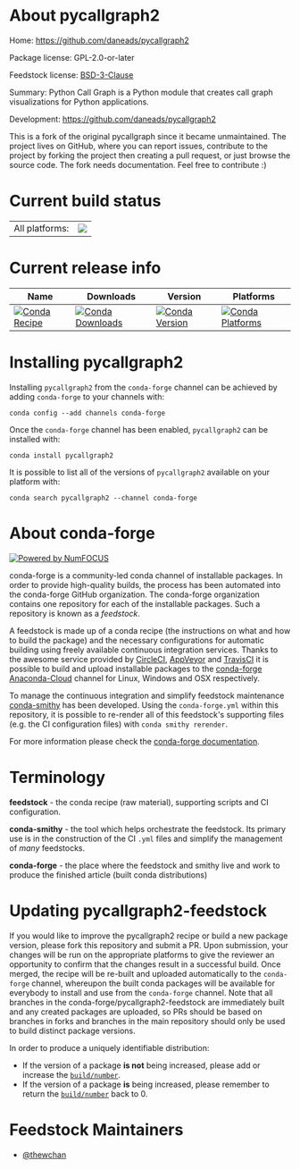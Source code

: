 About pycallgraph2
==================

Home: https://github.com/daneads/pycallgraph2

Package license: GPL-2.0-or-later

Feedstock license: [BSD-3-Clause](https://github.com/conda-forge/pycallgraph2-feedstock/blob/master/LICENSE.txt)

Summary: Python Call Graph is a Python module that creates call graph visualizations for Python applications.

Development: https://github.com/daneads/pycallgraph2

This is a fork of the original pycallgraph since it became unmaintained.
The project lives on GitHub, where you can report issues, contribute to the project by forking the project then creating a pull request, or just browse the source code.
The fork needs documentation. Feel free to contribute :)


Current build status
====================


<table><tr><td>All platforms:</td>
    <td>
      <a href="https://dev.azure.com/conda-forge/feedstock-builds/_build/latest?definitionId=12167&branchName=master">
        <img src="https://dev.azure.com/conda-forge/feedstock-builds/_apis/build/status/pycallgraph2-feedstock?branchName=master">
      </a>
    </td>
  </tr>
</table>

Current release info
====================

| Name | Downloads | Version | Platforms |
| --- | --- | --- | --- |
| [![Conda Recipe](https://img.shields.io/badge/recipe-pycallgraph2-green.svg)](https://anaconda.org/conda-forge/pycallgraph2) | [![Conda Downloads](https://img.shields.io/conda/dn/conda-forge/pycallgraph2.svg)](https://anaconda.org/conda-forge/pycallgraph2) | [![Conda Version](https://img.shields.io/conda/vn/conda-forge/pycallgraph2.svg)](https://anaconda.org/conda-forge/pycallgraph2) | [![Conda Platforms](https://img.shields.io/conda/pn/conda-forge/pycallgraph2.svg)](https://anaconda.org/conda-forge/pycallgraph2) |

Installing pycallgraph2
=======================

Installing `pycallgraph2` from the `conda-forge` channel can be achieved by adding `conda-forge` to your channels with:

```
conda config --add channels conda-forge
```

Once the `conda-forge` channel has been enabled, `pycallgraph2` can be installed with:

```
conda install pycallgraph2
```

It is possible to list all of the versions of `pycallgraph2` available on your platform with:

```
conda search pycallgraph2 --channel conda-forge
```


About conda-forge
=================

[![Powered by NumFOCUS](https://img.shields.io/badge/powered%20by-NumFOCUS-orange.svg?style=flat&colorA=E1523D&colorB=007D8A)](http://numfocus.org)

conda-forge is a community-led conda channel of installable packages.
In order to provide high-quality builds, the process has been automated into the
conda-forge GitHub organization. The conda-forge organization contains one repository
for each of the installable packages. Such a repository is known as a *feedstock*.

A feedstock is made up of a conda recipe (the instructions on what and how to build
the package) and the necessary configurations for automatic building using freely
available continuous integration services. Thanks to the awesome service provided by
[CircleCI](https://circleci.com/), [AppVeyor](https://www.appveyor.com/)
and [TravisCI](https://travis-ci.com/) it is possible to build and upload installable
packages to the [conda-forge](https://anaconda.org/conda-forge)
[Anaconda-Cloud](https://anaconda.org/) channel for Linux, Windows and OSX respectively.

To manage the continuous integration and simplify feedstock maintenance
[conda-smithy](https://github.com/conda-forge/conda-smithy) has been developed.
Using the ``conda-forge.yml`` within this repository, it is possible to re-render all of
this feedstock's supporting files (e.g. the CI configuration files) with ``conda smithy rerender``.

For more information please check the [conda-forge documentation](https://conda-forge.org/docs/).

Terminology
===========

**feedstock** - the conda recipe (raw material), supporting scripts and CI configuration.

**conda-smithy** - the tool which helps orchestrate the feedstock.
                   Its primary use is in the construction of the CI ``.yml`` files
                   and simplify the management of *many* feedstocks.

**conda-forge** - the place where the feedstock and smithy live and work to
                  produce the finished article (built conda distributions)


Updating pycallgraph2-feedstock
===============================

If you would like to improve the pycallgraph2 recipe or build a new
package version, please fork this repository and submit a PR. Upon submission,
your changes will be run on the appropriate platforms to give the reviewer an
opportunity to confirm that the changes result in a successful build. Once
merged, the recipe will be re-built and uploaded automatically to the
`conda-forge` channel, whereupon the built conda packages will be available for
everybody to install and use from the `conda-forge` channel.
Note that all branches in the conda-forge/pycallgraph2-feedstock are
immediately built and any created packages are uploaded, so PRs should be based
on branches in forks and branches in the main repository should only be used to
build distinct package versions.

In order to produce a uniquely identifiable distribution:
 * If the version of a package **is not** being increased, please add or increase
   the [``build/number``](https://docs.conda.io/projects/conda-build/en/latest/resources/define-metadata.html#build-number-and-string).
 * If the version of a package **is** being increased, please remember to return
   the [``build/number``](https://docs.conda.io/projects/conda-build/en/latest/resources/define-metadata.html#build-number-and-string)
   back to 0.

Feedstock Maintainers
=====================

* [@thewchan](https://github.com/thewchan/)

